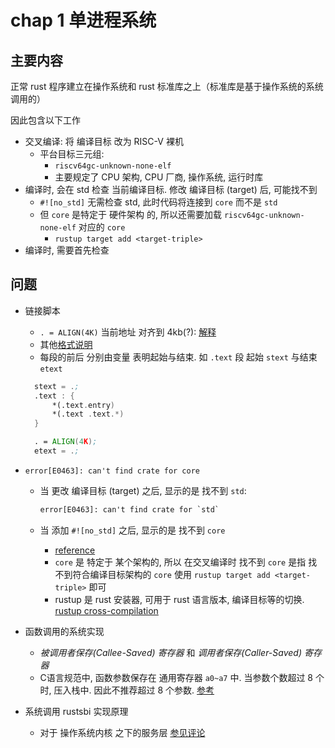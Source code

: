 # chap 1 单进程系统

## 主要内容

正常 rust 程序建立在操作系统和 rust 标准库之上（标准库是基于操作系统的系统调用的）

因此包含以下工作

- 交叉编译: 将 编译目标 改为 RISC-V 裸机
  - 平台目标三元组:
    - `riscv64gc-unknown-none-elf`
    - 主要规定了 CPU 架构, CPU 厂商, 操作系统, 运行时库
- 编译时, 会在 std 检查 当前编译目标. 修改 编译目标 (target) 后, 可能找不到
  - `#![no_std]` 无需检查 std, 此时代码将连接到 `core` 而不是 `std`
  - 但 `core` 是特定于 硬件架构 的, 所以还需要加载 `riscv64gc-unknown-none-elf` 对应的 `core`
    - `rustup target add <target-triple>`
- 编译时, 需要首先检查

## 问题

- 链接脚本
  - `. = ALIGN(4K)` 当前地址 对齐到 4kb(?): [解释](https://stackoverflow.com/questions/8458084/align-in-linker-scripts)
  - 其他[格式说明](https://rcore-os.github.io/rCore-Tutorial-Book-v3/chapter1/4first-instruction-in-kernel2.html#id4)
  - 每段的前后 分别由变量 表明起始与结束. 如 `.text` 段 起始 `stext` 与结束 `etext`

  ```asm
    stext = .;
    .text : {
        *(.text.entry)
        *(.text .text.*)
    }

    . = ALIGN(4K);
    etext = .;
  ```

- `error[E0463]: can't find crate for core`
  - 当 更改 编译目标 (target) 之后, 显示的是 找不到 `std`:

    ```cmd
    error[E0463]: can't find crate for `std`
    ```

  - 当 添加 `#![no_std]` 之后, 显示的是 找不到 `core`
    - [reference](https://os.phil-opp.com/cross-compile-libcore/#:~:text=If%20you%20get%20an%20error%3A%20can%27t%20find%20crate,problem.%20For%20more%20details%2C%20see%20the%20rust-cross%20project.)
    - `core` 是 特定于 某个架构的, 所以 在交叉编译时 找不到 `core` 是指 找不到符合编译目标架构的 `core` 使用 `rustup target add <target-triple>` 即可
    - rustup 是 rust 安装器, 可用于 rust 语言版本, 编译目标等的切换. [rustup cross-compilation](https://rust-lang.github.io/rustup/cross-compilation.html#cross-compilation)

- 函数调用的系统实现
  - *被调用者保存(Callee-Saved) 寄存器* 和 *调用者保存(Caller-Saved) 寄存器*
  - C语言规范中, 函数参数保存在 通用寄存器 `a0~a7` 中. 当参数个数超过 8 个时, 压入栈中. 因此不推荐超过 8 个参数. [参考](https://www.cnblogs.com/northeast-coder/p/15851692.html)

- 系统调用 rustsbi 实现原理
  - 对于 操作系统内核 之下的服务层 [参见评论](https://rcore-os.github.io/rCore-Tutorial-Book-v3/appendix-c/index.html)
